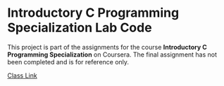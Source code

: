 # Introductory C Programming Specialization Lab Code
This project is part of the assignments for the course **Introductory C Programming Specialization** on Coursera. The final assignment has not been completed and is for reference only.

[Class Link](https://www.coursera.org/specializations/c-programming)
